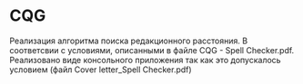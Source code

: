 # CQG
Реализация алгоритма поиска редакционного расстояния. 
В соответсвии с условиями, описанными в файле CQG - Spell Checker.pdf.
Реализовано  виде консольного приложения так как это допускалось условием (файл Cover letter_Spell Checker.pdf)
